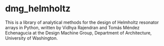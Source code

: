 # dmg_helmholtz

This is a library of analytical methods for the design of Helmholtz resonator arrays in Python, written by Vidhya Rajendran and Tomás Méndez Echenagucia at the Design Machine Group, Department of Architecture, University of Washington. 